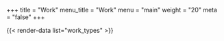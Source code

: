 +++
title = "Work"
menu_title = "Work"
menu = "main"
weight = "20"
meta = "false"
+++

{{< render-data list="work_types" >}}
